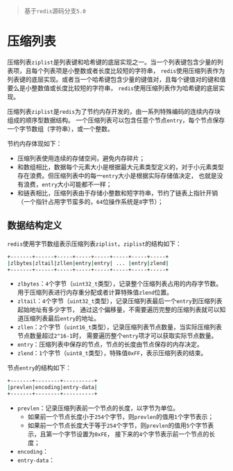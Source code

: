 > 基于`redis`源码分支`5.0`
# 压缩列表
压缩列表`ziplist`是列表键和哈希键的底层实现之一。当一个列表键包含少量的列表项，且每个列表项是小整数或者长度比较短的字符串，
`redis`使用压缩列表作为列表键的底层实现。或者当一个哈希键包含少量的键值对，且每个键值对的键和值要么是小整数值或长度比较短的字符串，
`redis`使用压缩列表作为哈希键的底层实现。

压缩列表`ziplist`是`redis`为了节约内存开发的，由一系列特殊编码的连续内存块组成的顺序型数据结构。
一个压缩列表可以包含任意个节点`entry`，每个节点保存一个字节数组（字符串），或一个整数。

节约内存体现如下：
+ 压缩列表使用连续的存储空间，避免内存碎片；
+ 和数组相比，数据每个元素大小是根据最大元素类型定义的，对于小元素类型存在浪费。但压缩列表中的每一`entry`大小是根据实际存储值决定，
也就是没有浪费，`entry`大小可能都不一样；
+ 和链表相比，压缩列表由于存储小整数和短字符串，节约了链表上指针开销（一个指针占用字节蛮多的，`64`位操作系统是`8`字节）；

## 数据结构定义
`redis`使用字节数组表示压缩列表`ziplist`，`ziplist`的结构如下：
```bash
+-------+------+-----+-----+-----+-----+-----+-----+
|zlbytes|zltail|zllen|entry|entry| ... |entry|zlend|
+-------+------+-----+-----+-----+-----+-----+-----+
```
+ `zlbytes`：`4`个字节（`uint32_t`类型），记录整个压缩列表占用的内存字节数。用于压缩列表进行内存重分配或者计算特殊值`zlend`位置。
+ `zltail`：`4`个字节（`uint32_t`类型），记录压缩列表最后一个`entry`到压缩列表起始地址有多少字节，
通过这个偏移量，不需要遍历完整的压缩列表就可以知道压缩列表最后`entry`的地址。
+ `zllen`：`2`个字节（`uint16_t`类型），记录压缩列表节点数量，当实际压缩列表节点数量超过`2^16-1`时，
需要遍历整个`entry`项才可以获取实际节点数量。
+ `entry`：压缩列表中保存的节点，节点的长度由节点保存的内存决定。
+ `zlend`：`1`个字节（`uint8_t`类型），特殊值`0xFF`，表示压缩列表的结束。

节点`entry`的结构如下：
```bash
+-------+--------+----------+
|prevlen|encoding|entry-data|
+-------+--------+----------+
```
+ `prevlen`：记录压缩列表前一个节点的长度，以字节为单位。
  + 如果前一个节点长度小于`254`个字节，则`prevlen`的值用`1`个字节表示；
  + 如果前一个节点长度大于等于`254`个字节，则`prevlen`的值用`5`个字节表示，且第一个字节设置为`0xFE`，
  接下来的`4`个字节表示前一个节点的长度；
+ `encoding`：
+ `entry-data`：
